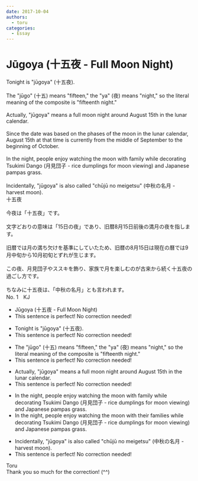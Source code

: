 ```yaml
---
date: 2017-10-04
authors:
  - toru
categories:
  - Essay
---
```


<h1 id="subject_show">Jūgoya (十五夜 - Full Moon Night)</h1>
<div class="date" hidden>Oct 4, 2017 08:56</div>
<div id="post"><div id="body_show_ori">
Tonight is "jūgoya" (十五夜).<br/><br/>The "jūgo" (十五) means "fifteen," the "ya" (夜) means "night," so the literal meaning of the composite is "fifteenth night."<br/><br/>Actually, "jūgoya" means a full moon night around August 15th in the lunar calendar.<br/><br/>Since the date was based on the phases of the moon in the lunar calendar, August 15th at that time is currently from the middle of September to the beginning of October.<br/><br/>In the night, people enjoy watching the moon with family while decorating Tsukimi Dango (月見団子 - rice dumplings for moon viewing) and Japanese pampas grass.<br/><br/>Incidentally, "jūgoya" is also called "chūjū no meigetsu" (中秋の名月 - harvest moon).
</div></div>

<!-- more -->

<div id="post_ja"><div id="body_show_mo">
十五夜<br/><br/>今夜は「十五夜」です。<br/><br/>文字どおりの意味は「15日の夜」であり、旧暦8月15日前後の満月の夜を指します。<br/><br/>旧暦では月の満ち欠けを基準にしていたため、旧暦の8月15日は現在の曆では9月中旬から10月初旬とずれが生じます。<br/><br/>この夜、月見団子やススキを飾り、家族で月を楽しむのが古来から続く十五夜の過ごし方です。<br/><br/>ちなみに十五夜は、「中秋の名月」とも言われます。
</div></div>
<div id="block"><div class="first_name"> No. 1　<span class="just_name">KJ</span></div><div id="block2">
<ul class="correction_field">
<li class="incorrect">Jūgoya (十五夜 - Full Moon Night)</li>
<li class="corrected perfect">This sentence is perfect! No correction needed!</li>
</ul>
<ul class="correction_field">
<li class="incorrect">Tonight is "jūgoya" (十五夜).</li>
<li class="corrected perfect">This sentence is perfect! No correction needed!</li>
</ul>
<ul class="correction_field">
<li class="incorrect">The "jūgo" (十五) means "fifteen," the "ya" (夜) means "night," so the literal meaning of the composite is "fifteenth night."</li>
<li class="corrected perfect">This sentence is perfect! No correction needed!</li>
</ul>
<ul class="correction_field">
<li class="incorrect">Actually, "jūgoya" means a full moon night around August 15th in the lunar calendar.</li>
<li class="corrected perfect">This sentence is perfect! No correction needed!</li>
</ul>
<ul class="correction_field">
<li class="incorrect">In the night, people enjoy watching the moon with family while decorating Tsukimi Dango (月見団子 - rice dumplings for moon viewing) and Japanese pampas grass.</li>
<li class="corrected correct">
In the night, people enjoy watching the moon with <span class="f_blue">their </span>famil<span class="f_blue">ies</span> while decorating Tsukimi Dango (月見団子 - rice dumplings for moon viewing) and Japanese pampas grass.
</li>
</ul>
<ul class="correction_field">
<li class="incorrect">Incidentally, "jūgoya" is also called "chūjū no meigetsu" (中秋の名月 - harvest moon).</li>
<li class="corrected perfect">This sentence is perfect! No correction needed!</li>
</ul>
</div><div class="name"><span class="just_name">Toru</span><br>
Thank you so much for the correction! (^^)
</div>
</div>
